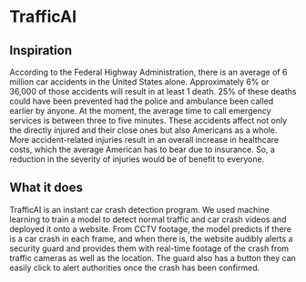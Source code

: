 # TrafficAI
## Inspiration
According to the Federal Highway Administration, there is an average of 6 million car accidents in the United States alone. Approximately 6% or 36,000 of those accidents will result in at least 1 death. 25% of these deaths could have been prevented had the police and ambulance been called earlier by anyone. At the moment, the average time to call emergency services is between three to five minutes. 
These accidents affect not only the directly injured and their close ones but also Americans as a whole. More accident-related injuries result in an overall increase in healthcare costs, which the average American has to bear due to insurance. So, a reduction in the severity of injuries would be of benefit to everyone.

## What it does
TrafficAI is an instant car crash detection program. We used machine learning to train a model to detect normal traffic and car crash videos and deployed it onto a website. From CCTV footage, the model predicts if there is a car crash in each frame, and when there is, the website audibly alerts a security guard and provides them with real-time footage of the crash from traffic cameras as well as the location. The guard also has a button they can easily click to alert authorities once the crash has been confirmed.
